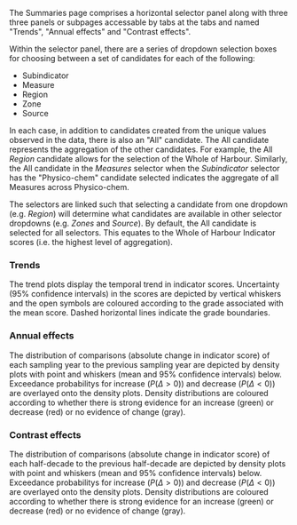 The Summaries page comprises a horizontal selector panel along with
three three panels or subpages accessable by tabs at the tabs and
named "Trends", "Annual effects" and "Contrast effects".

Within the selector panel, there are a series of dropdown selection
boxes for choosing between a set of candidates for each of the
following:

- Subindicator
- Measure
- Region
- Zone
- Source

In each case, in addition to candidates created from the unique values
observed in the data, there is also an "All" candidate. The All
candidate represents the aggregation of the other candidates. For
example, the All _Region_ candidate allows for the selection of the
Whole of Harbour.  Similarly, the All candidate in
the _Measures_ selector when the _Subindicator_ selector has the
"Physico-chem" candidate selected indicates the aggregate of all
Measures across Physico-chem.

The selectors are linked such that selecting a candidate from one
dropdown (e.g. _Region_) will determine what candidates are available
in other selector dropdowns (e.g. _Zones_ and _Source_). By default,
the All candidate is selected for all selectors. This equates to the
Whole of Harbour Indicator scores (i.e. the highest level of
aggregation).

### Trends

The trend plots display the temporal trend in indicator scores.
Uncertainty (95% confidence intervals) in the scores are depicted by
vertical whiskers and the open symbols are coloured according to the
grade associated with the mean score. Dashed horizontal lines indicate
the grade boundaries.

### Annual effects

The distribution of comparisons (absolute change in indicator score)
of each sampling year to the previous sampling year are depicted by
density plots with point and whiskers (mean and 95% confidence
intervals) below. Exceedance probabilitys for increase ($P(\Delta>0)$)
and decrease ($P(\Delta<0)$) are overlayed onto the density plots.
Density distributions are coloured according to whether there is
strong evidence for an increase (green) or decrease (red) or no
evidence of change (gray).

### Contrast effects

The distribution of comparisons (absolute change in indicator score)
of each half-decade to the previous half-decade are depicted by
density plots with point and whiskers (mean and 95% confidence
intervals) below. Exceedance probabilitys for increase ($P(\Delta>0)$)
and decrease ($P(\Delta<0)$) are overlayed onto the density plots.
Density distributions are coloured according to whether there is
strong evidence for an increase (green) or decrease (red) or no
evidence of change (gray).
